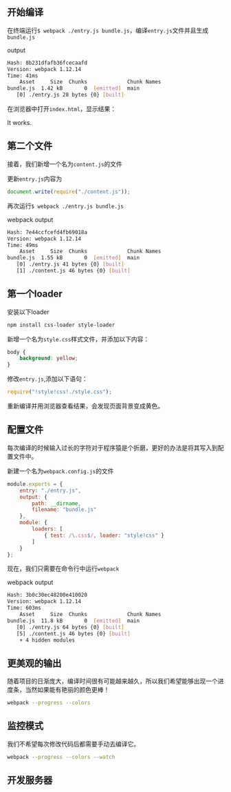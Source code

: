 ## 开始编译

在终端运行`$ webpack ./entry.js bundle.js`，编译`entry.js`文件并且生成`bundle.js`


output
```bash
Hash: 8b231dfafb36fcecaafd
Version: webpack 1.12.14
Time: 41ms
    Asset     Size  Chunks             Chunk Names
bundle.js  1.42 kB       0  [emitted]  main
   [0] ./entry.js 28 bytes {0} [built]
```

在浏览器中打开`index.html`，显示结果：

It works.

## 第二个文件

接着，我们新增一个名为`content.js`的文件

更新`entry.js`内容为
```js
document.write(require("./content.js"));
```

再次运行`$ webpack ./entry.js bundle.js`

webpack output
```bash
Hash: 7e44ccfcefd4fb69018a
Version: webpack 1.12.14
Time: 49ms
    Asset     Size  Chunks             Chunk Names
bundle.js  1.55 kB       0  [emitted]  main
   [0] ./entry.js 41 bytes {0} [built]
   [1] ./content.js 46 bytes {0} [built]
```

## 第一个loader

安装以下loader
```bash
npm install css-loader style-loader
```

新增一个名为`style.css`样式文件，并添加以下内容：
```css
body {
    background: yellow;
}
```

修改`entry.js`,添加以下语句：
```js
require("!style!css!./style.css");
```

重新编译并用浏览器查看结果，会发现页面背景变成黄色。

## 配置文件

每次编译的时候输入过长的字符对于程序猿是个折磨，更好的办法是将其写入到配置文件中。

新建一个名为`webpack.config.js`的文件

```js
module.exports = {
    entry: "./entry.js",
    output: {
        path: __dirname,
        filename: "bundle.js"
    },
    module: {
        loaders: [
            { test: /\.css$/, loader: "style!css" }
        ]
    }
};
```

现在，我们只需要在命令行中运行`webpack`

webpack output

```bash
Hash: 3b0c30ec48200e410020
Version: webpack 1.12.14
Time: 603ms
    Asset     Size  Chunks             Chunk Names
bundle.js  11.8 kB       0  [emitted]  main
   [0] ./entry.js 64 bytes {0} [built]
   [5] ./content.js 46 bytes {0} [built]
    + 4 hidden modules
```

## 更美观的输出

随着项目的日渐庞大，编译时间很有可能越来越久，所以我们希望能够出现一个进度条，当然如果能有艳丽的颜色更棒！

```bash
webpack --progress --colors
```

## 监控模式

我们不希望每次修改代码后都需要手动去编译它。

```bash
webpack --progress --colors --watch
```

## 开发服务器
